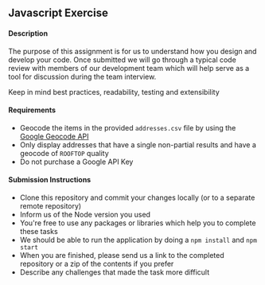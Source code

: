 ## Javascript Exercise

#### Description
The purpose of this assignment is for us to understand how you design and develop your code.  Once submitted we will go through a typical code review with members of our development team which will help serve as a tool for discussion during the team interview.

Keep in mind best practices, readability, testing and extensibility

#### Requirements

- Geocode the items in the provided `addresses.csv` file by using the [Google Geocode API](https://developers.google.com/maps/documentation/javascript/geocoding)
- Only display addresses that have a single non-partial results and have a geocode of `ROOFTOP` quality
- Do not purchase a Google API Key

#### Submission Instructions
- Clone this repository and commit your changes locally (or to a separate remote repository)
- Inform us of the Node version you used
- You're free to use any packages or libraries which help you to complete these tasks
- We should be able to run the application by doing a `npm install` and `npm start`
- When you are finished, please send us a link to the completed repository or a zip of the contents if you prefer
- Describe any challenges that made the task more difficult